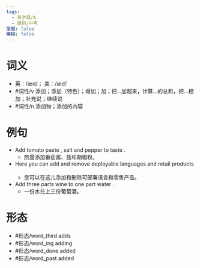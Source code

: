 ```yaml
---
tags:
  - 首字母/A
  - 级别/中考
掌握: false
模糊: false
---
```

# 词义
- 英：/æd/； 美：/æd/
- #词性/v  添加；添加（特色）；增加；加；把…加起来，计算…的总和，把…相加；补充说；继续说
- #词性/n  添加物；添加的内容
# 例句
- Add tomato paste , salt and pepper to taste .
	- 酌量添加番茄酱、盐和胡椒粉。
- Here you can add and remove deployable languages and retail products .
	- 您可以在这儿添加和删除可部署语言和零售产品。
- Add three parts wine to one part water .
	- 一份水兑上三份葡萄酒。
# 形态
- #形态/word_third adds
- #形态/word_ing adding
- #形态/word_done added
- #形态/word_past added
